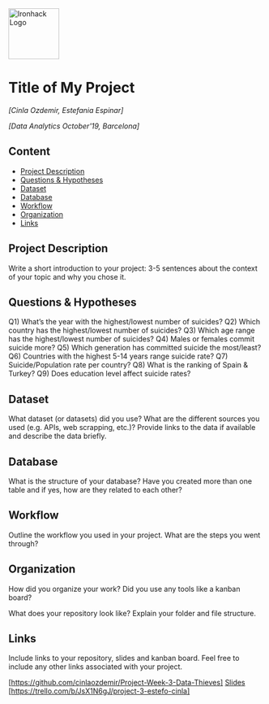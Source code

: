 <img src="https://bit.ly/2VnXWr2" alt="Ironhack Logo" width="100"/>

# Title of My Project
*[Cinla Ozdemir, Estefania Espinar]*

*[Data Analytics October'19, Barcelona]*

## Content
- [Project Description](#project-description)
- [Questions & Hypotheses](#questions-hypotheses)
- [Dataset](#dataset)
- [Database](#database)
- [Workflow](#workflow)
- [Organization](#organization)
- [Links](#links)

## Project Description
Write a short introduction to your project: 3-5 sentences about the context of your topic and why you chose it.

## Questions & Hypotheses

Q1) What’s the year with the highest/lowest number of suicides? 
Q2) Which country has the highest/lowest number of suicides? 
Q3) Which age range has the highest/lowest number of suicides?
Q4) Males or females commit suicide more?
Q5) Which generation has committed suicide the most/least?
Q6) Countries with the highest 5-14 years range suicide rate?
Q7) Suicide/Population rate per country?
Q8) What is the ranking of Spain & Turkey?
Q9) Does education level affect suicide rates?


## Dataset
What dataset (or datasets) did you use? What are the different sources you used (e.g. APIs, web scrapping, etc.)? Provide links to the data if available and describe the data briefly.

## Database
What is the structure of your database? Have you created more than one table and if yes, how are they related to each other?

## Workflow
Outline the workflow you used in your project. What are the steps you went through?

## Organization
How did you organize your work? Did you use any tools like a kanban board?

What does your repository look like? Explain your folder and file structure.

## Links
Include links to your repository, slides and kanban board. Feel free to include any other links associated with your project.

[https://github.com/cinlaozdemir/Project-Week-3-Data-Thieves]
[Slides](https://slides.com/)  
[https://trello.com/b/JsX1N6gJ/project-3-estefo-cinla]
